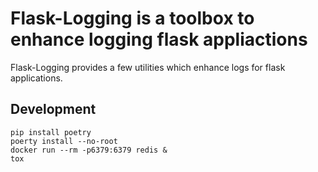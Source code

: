# Flask-Logging is a toolbox to enhance logging flask appliactions

Flask-Logging provides a few utilities which enhance logs for flask applications.

## Development

```
pip install poetry
poerty install --no-root
docker run --rm -p6379:6379 redis &
tox
```
